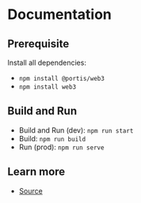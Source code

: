 # Documentation

## Prerequisite

Install all dependencies:

- `npm install @portis/web3`
- `npm install web3`

## Build and Run

- Build and Run (dev): `npm run start`
- Build: `npm run build`
- Run (prod): `npm run serve`

## Learn more

- [Source](https://www.gatsbyjs.com/docs/quick-start)
